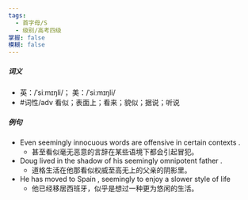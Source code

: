 ```yaml
---
tags:
  - 首字母/S
  - 级别/高考四级
掌握: false
模糊: false
---
```

##### 词义
- 英：/ˈsiːmɪŋli/； 美：/ˈsiːmɪŋli/
- #词性/adv  看似；表面上；看来；貌似；据说；听说
##### 例句
- Even seemingly innocuous words are offensive in certain contexts .
	- 甚至看似毫无恶意的言辞在某些语境下都会引起冒犯。
- Doug lived in the shadow of his seemingly omnipotent father .
	- 道格生活在他那看似权威至高无上的父亲的阴影里。
- He has moved to Spain , seemingly to enjoy a slower style of life
	- 他已经移居西班牙，似乎是想过一种更为悠闲的生活。
